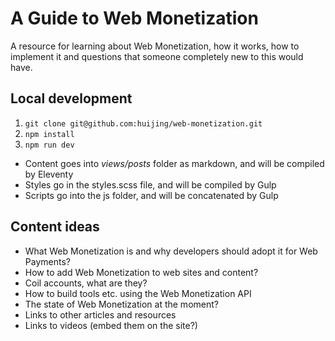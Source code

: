 # A Guide to Web Monetization

A resource for learning about Web Monetization, how it works, how to implement it and questions that someone completely new to this would have.

## Local development

1. `git clone git@github.com:huijing/web-monetization.git`
2. `npm install`
3. `npm run dev`

- Content goes into *views/posts* folder as markdown, and will be compiled by Eleventy
- Styles go in the styles.scss file, and will be compiled by Gulp
- Scripts go into the js folder, and will be concatenated by Gulp

## Content ideas

- What Web Monetization is and why developers should adopt it for Web Payments?
- How to add Web Monetization to web sites and content?
- Coil accounts, what are they?
- How to build tools etc. using the Web Monetization API
- The state of Web Monetization at the moment?
- Links to other articles and resources
- Links to videos (embed them on the site?)
